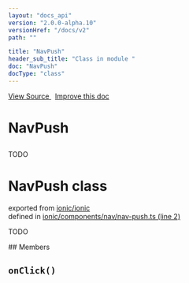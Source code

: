 ```yaml
---
layout: "docs_api"
version: "2.0.0-alpha.10"
versionHref: "/docs/v2"
path: ""

title: "NavPush"
header_sub_title: "Class in module "
doc: "NavPush"
docType: "class"
---
```



<div class="improve-docs">
  <a href='http://github.com/driftyco/ionic/tree/master/#L'>
    View Source
  </a>
  &nbsp;
  <a href='http://github.com/driftyco/ionic/edit/master/#L'>
    Improve this doc
  </a>
</div>




<h1 class="api-title">

  NavPush



</h1>





TODO



<h1 class="class export">NavPush <span class="type">class</span></h1>
<p class="module">exported from <a href='undefined'>ionic/ionic</a><br/>
defined in <a href="https://github.com/driftyco/ionic2/tree/master/ionic/components/nav/nav-push.ts#L2-L30">ionic/components/nav/nav-push.ts (line 2)</a>
</p>
<p><p>TODO</p>
</p>
## Members

<div id="onClick"></div>
<h2>
  <code>onClick()</code>

</h2>












